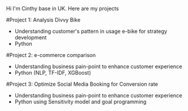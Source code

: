 Hi I'm Cinthy base in UK. Here are my projects

#Project 1: Analysis Divvy Bike
- Understanding customer's pattern in usage e-bike for strategy development
- Python

#Project 2: e-commerce comparison 
- Understanding business pain-point to enhance customer experience
- Python (NLP, TF-IDF, XGBoost)

#Project 3: Optimize Social Media Booking for Conversion rate 
- Understanding business pain-point to enhance customer experience
- Python using Sensitivity model and goal programming
